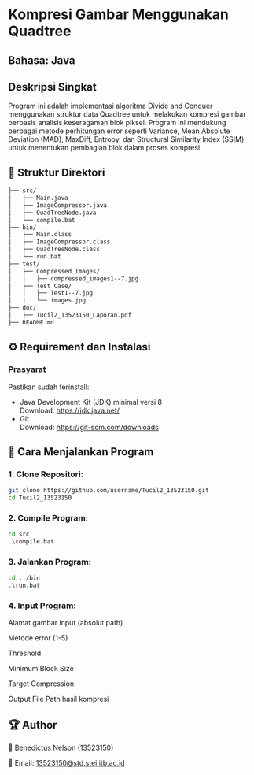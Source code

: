 # Kompresi Gambar Menggunakan Quadtree
## Bahasa: Java

## Deskripsi Singkat
Program ini adalah implementasi algoritma Divide and Conquer menggunakan struktur data Quadtree untuk melakukan kompresi gambar berbasis analisis keseragaman blok piksel. Program ini mendukung berbagai metode perhitungan error seperti Variance, Mean Absolute Deviation (MAD), MaxDiff, Entropy, dan Structural Similarity Index (SSIM) untuk menentukan pembagian blok dalam proses kompresi.

## 📁 Struktur Direktori
```bash
├── src/
│   ├── Main.java
│   ├── ImageCompressor.java
│   ├── QuadTreeNode.java
│   └── compile.bat
├── bin/
│   ├── Main.class
│   ├── ImageCompressor.class
│   ├── QuadTreeNode.class
│   └── run.bat
├── test/
│   ├── Compressed Images/
│   |   ├── compressed_images1--7.jpg
│   ├── Test Case/
│   |   ├── Test1--7.jpg
│   |   └── images.jpg
├── doc/
│   ├── Tucil2_13523150_Laporan.pdf
├── README.md
```

## ⚙ Requirement dan Instalasi

### Prasyarat
Pastikan sudah terinstall:
* Java Development Kit (JDK) minimal versi 8  
  Download: https://jdk.java.net/  
* Git  
  Download: https://git-scm.com/downloads

## 🚀 Cara Menjalankan Program
### 1. Clone Repositori:
```bash
git clone https://github.com/username/Tucil2_13523150.git
cd Tucil2_13523150
```
### 2. Compile Program:
```bash
cd src
.\compile.bat
```
### 3. Jalankan Program:
```bash
cd ../bin
.\run.bat
```
### 4. Input Program:
Alamat gambar input (absolut path)

Metode error (1-5)

Threshold

Minimum Block Size

Target Compression

Output File Path hasil kompresi


## 🏆 Author
👤 Benedictus Nelson (13523150)

📧 Email: 13523150@std.stei.itb.ac.id


